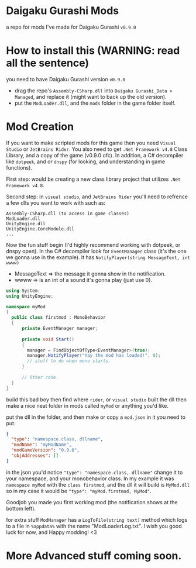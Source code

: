 # Daigaku Gurashi Mods
a repo for mods I've made for Daigaku Gurashi `v0.9.0`

# How to install this (WARNING: read all the sentence)
you need to have Daigaku Gurashi version `v0.9.0`
- drag the repo's `Assembly-CSharp.dll` into `Daigaku Gurashi_Data > Managed`, and replace it (might want to back up the old version).
- put the `ModLoader.dll`, and the `mods` folder in the game folder itself.


# Mod Creation

If you want to make scripted mods for this game then you need `Visual Studio` or `JetBrains Rider`. 
You also need to get `.Net Framework v4.8` Class Library, and a copy of the game (v0.9.0 ofc).
In addition, a C# decompiler like `dotpeek`, and or `dnspy` (for looking, and understanding in game functions). 

First step: would be creating a new class library project that utilizes `.Net Framework v4.8`.

Second step: in `visual studio`, and `JetBrains Rider` you'll need to refrence a few dlls you want to work with such as:
```
Assembly-CSharp.dll (to access in game classes)
ModLoader.dll
UnityEngine.dll
UnityEngine.CoreModule.dll
...
```
Now the fun stuff begin (I'd highly recommend working with dotpeek, or dnspy open).
In the C# decompiler look for `EventManager` class (it's the one we gonna use in the example).
it has `NotifyPlayer(string MessageText, int wwww)` 
 - MessageText => the message it gonna show in the notification.
 - wwww => is an int of a sound it's gonna play (just use 0).

```cs
using System;
using UnityEngine;

namespace myMod
{
  public class firstmod : MonoBehavior
  {
      private EventManager manager;
      
      private void Start()
      {
        manager = FindObjectOfType<EventManager>(true);
        manager.NotifyPlayer("Yay the mod has loaded!", 0);
        // stuff to do when mono starts.
      }
      
      // Other code.
  }
}
```

build this bad boy then find where `rider`, or `visual studio` built the dll
then make a nice neat folder in mods called `myMod` or anything you'd like.

put the dll in the folder, and then make or copy a `mod.json` in it you need to put.

```json
{
  "type": "namespace.class, dllname",
  "modName": "myModName",
  "modGameVersion": "0.9.0",
  "objAddresses": []
}
```

in the json you'd notice `"type": "namespace.class, dllname"` change it to your namespace, and your monobehavior class.
In my example it was `namespace myMod` with the `class firstmod`, and the dll it will build is `MyMod.dll` 
so in my case it would be `"type": "myMod.firstmod, MyMod"`.

Goodjob you made you first working mod (the notification shows at the bottom left).

for extra stuff `ModManager` has a `LogToFile(string text)` method which logs to a file in `%appdata%` with the name "ModLoaderLog.txt".
I wish you good luck for now, and Happy modding! <3

# More Advanced stuff coming soon.
